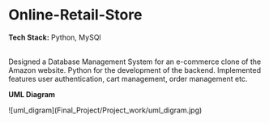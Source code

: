# Online-Retail-Store<br>
<p> <b>Tech Stack:</b> Python, MySQl </p><br>
Designed a Database Management System for an e-commerce clone of the Amazon website. Python for the development of the backend. Implemented features user authentication, cart management, order management etc.<be>
<p> <b>UML Diagram</b><br>
</p>
![uml_digram](Final_Project/Project_work/uml_digram.jpg)

